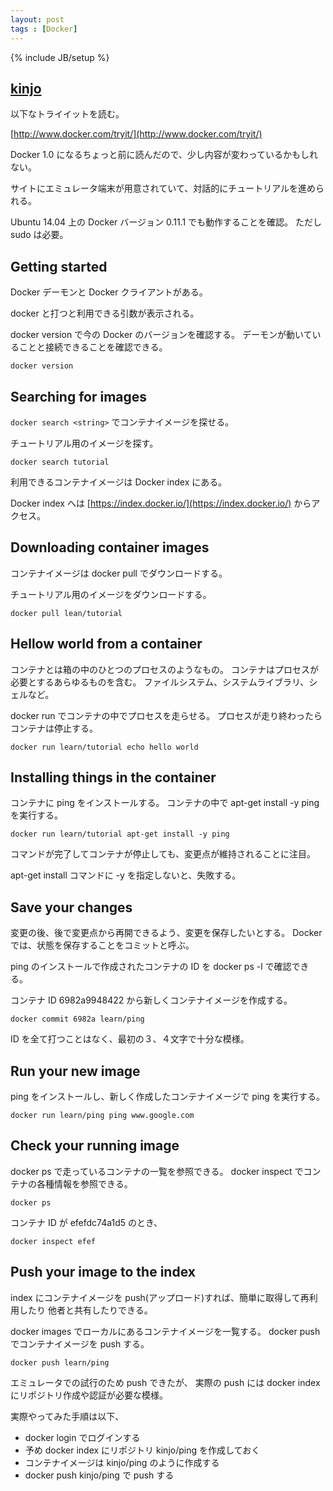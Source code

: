 ```yaml
---
layout: post
tags : [Docker]
---
```

{% include JB/setup %}

## [kinjo](https://github.com/kinjo)

以下なトライイットを読む。

[http://www.docker.com/tryit/](http://www.docker.com/tryit/)

Docker 1.0 になるちょっと前に読んだので、少し内容が変わっているかもしれない。

サイトにエミュレータ端末が用意されていて、対話的にチュートリアルを進められる。

Ubuntu 14.04 上の Docker バージョン 0.11.1 でも動作することを確認。 ただし sudo は必要。

## Getting started

Docker デーモンと Docker クライアントがある。

docker と打つと利用できる引数が表示される。

docker version で今の Docker のバージョンを確認する。
デーモンが動いていることと接続できることを確認できる。

    docker version

## Searching for images

`docker search <string>` でコンテナイメージを探せる。

チュートリアル用のイメージを探す。

    docker search tutorial


利用できるコンテナイメージは Docker index にある。

Docker index へは [https://index.docker.io/](https://index.docker.io/) からアクセス。

## Downloading container images

コンテナイメージは docker pull でダウンロードする。

チュートリアル用のイメージをダウンロードする。

    docker pull lean/tutorial

## Hellow world from a container

コンテナとは箱の中のひとつのプロセスのようなもの。
コンテナはプロセスが必要とするあらゆるものを含む。
ファイルシステム、システムライブラリ、シェルなど。

docker run でコンテナの中でプロセスを走らせる。
プロセスが走り終わったらコンテナは停止する。

    docker run learn/tutorial echo hello world

## Installing things in the container

コンテナに ping をインストールする。
コンテナの中で apt-get install -y ping を実行する。

    docker run learn/tutorial apt-get install -y ping

コマンドが完了してコンテナが停止しても、変更点が維持されることに注目。

apt-get install コマンドに -y を指定しないと、失敗する。

## Save your changes

変更の後、後で変更点から再開できるよう、変更を保存したいとする。
Docker では、状態を保存することをコミットと呼ぶ。

ping のインストールで作成されたコンテナの ID を docker ps -l で確認できる。

コンテナ ID 6982a9948422 から新しくコンテナイメージを作成する。

    docker commit 6982a learn/ping

ID を全て打つことはなく、最初の３、４文字で十分な模様。

## Run your new image

ping をインストールし、新しく作成したコンテナイメージで ping を実行する。

    docker run learn/ping ping www.google.com

## Check your running image

docker ps で走っているコンテナの一覧を参照できる。
docker inspect でコンテナの各種情報を参照できる。

    docker ps

コンテナ ID が efefdc74a1d5 のとき、

    docker inspect efef

## Push your image to the index

index にコンテナイメージを push(アップロード)すれば、簡単に取得して再利用したり
他者と共有したりできる。

docker images でローカルにあるコンテナイメージを一覧する。
docker push でコンテナイメージを push する。

    docker push learn/ping

エミュレータでの試行のため push できたが、
実際の push には docker index にリポジトリ作成や認証が必要な模様。

実際やってみた手順は以下、

- docker login でログインする
- 予め docker index にリポジトリ kinjo/ping を作成しておく
- コンテナイメージは kinjo/ping のように作成する
- docker push kinjo/ping で push する
